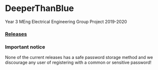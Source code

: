 # DeeperThanBlue
Year 3 MEng Electrical Engineering Group Project 2019-2020

### [Releases](https://github.com/ej3517/DeeperThanBlue/releases/)


### Important notice
None of the current releases has a safe password storage method and we discourage any user of registering with a common or sensitive password! 
